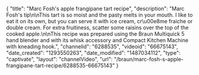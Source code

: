 {
    "title": "Marc Fosh's apple frangipane tart recipe",
    "description": "Marc Fosh's tip\n\nThis tart is so moist and the pasty melts in your mouth. I like to eat it on its own, but you can serve it with ice cream, cr\u00e8me fraiche or double cream. For extra fruitiness, scatter some raisins over the top of the cooked apple.\n\nThis recipe was prepared using the Braun Multiquick 5 hand blender and with its whisk accessory and Compact Kitchen Machine with kneading hook.",
    "channelid": "6288535",
    "videoid": "66675143",
    "date_created": "1293550263",
    "date_modified": "1487034112",
    "type": "captivate",
    "layout": "channelVideo",
    "url": "\/braun\/marc-fosh-s-apple-frangipane-tart-recipe\/6288535-66675143"
}